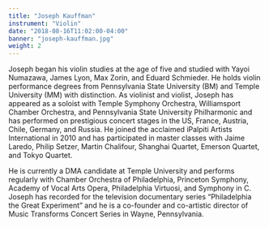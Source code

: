 ```yaml
---
title: "Joseph Kauffman"
instrument: "Violin"
date: "2018-08-16T11:02:00-04:00"
banner: "joseph-kauffman.jpg"
weight: 2
---
```

Joseph began his violin studies at the age of five and studied with Yayoi Numazawa, James Lyon, Max Zorin, and Eduard Schmieder. He holds violin performance degrees from Pennsylvania State University (BM) and Temple University (MM) with distinction. As violinist and violist, Joseph has appeared as a soloist with Temple Symphony Orchestra, Williamsport Chamber Orchestra, and Pennsylvania State University Philharmonic and has performed on prestigious concert stages in the US, France, Austria, Chile, Germany, and Russia. He joined the acclaimed iPalpiti Artists International in 2010 and has participated in master classes with Jaime Laredo, Philip Setzer, Martin Chalifour, Shanghai Quartet, Emerson Quartet, and Tokyo Quartet.

He is currently a DMA candidate at Temple University and performs regularly with Chamber Orchestra of Philadelphia, Princeton Symphony, Academy of Vocal Arts Opera, Philadelphia Virtuosi, and Symphony in C. Joseph has recorded for the television documentary series “Philadelphia the Great Experiment” and he is a co-founder and co-artistic director of Music Transforms Concert Series in Wayne, Pennsylvania.